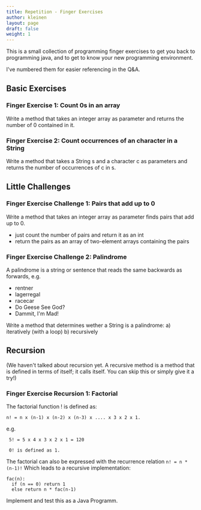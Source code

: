 ```yaml
---
title: Repetition - Finger Exercises
author: kleinen
layout: page
draft: false
weight: 1
---
```


This is a small collection of programming finger exercises to get you back to
programming java, and to get to know your new programming environment.

I've numbered them for easier referencing in the Q&A.

## Basic Exercises

### Finger Exercise 1: Count 0s in an array
Write a method that takes an integer array as parameter and returns the number of 0 contained in it.

### Finger Exercise 2: Count occurrences of an character in a String
Write a method that takes a String s and a character c as parameters and returns
the number of occurrences of c in s.

## Little Challenges

### Finger Exercise Challenge 1: Pairs that add up to 0
Write a method that takes an integer array as parameter finds pairs that add up to 0.
- just count the number of pairs and return it as an int
- return the pairs as an array of two-element arrays containing the pairs


### Finger Exercise Challenge 2: Palindrome

A palindrome is a string or sentence that reads the same backwards as forwards, e.g.

* rentner
* lagerregal
* racecar
* Do Geese See God?
* Dammit, I'm Mad!

Write a method that determines wether a String is a palindrome:
a) iteratively (with a loop)
b) recursively

## Recursion
(We haven't talked about recursion yet. A recursive method is a method that is defined
in terms of itself; it calls itself. You can skip this or simply give it a try!)
### Finger Exercise Recursion 1: Factorial
The factorial function ! is defined as:

    n! = n x (n-1) x (n-2) x (n-3) x .... x 3 x 2 x 1.

e.g.

     5! = 5 x 4 x 3 x 2 x 1 = 120

     0! is defined as 1.

The factorial can also be expressed with the recurrence relation `n! = n * (n-1)!`
Which leads to a recursive implementation:

    fac(n):
      if (n == 0) return 1
      else return n * fac(n-1)

Implement and test this as a Java Programm.

